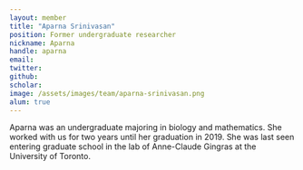 ```yaml
---
layout: member
title: "Aparna Srinivasan"
position: Former undergraduate researcher
nickname: Aparna
handle: aparna
email: 
twitter: 
github: 
scholar: 
image: /assets/images/team/aparna-srinivasan.png
alum: true
---
```

Aparna was an undergraduate majoring in biology and mathematics. She worked with us for two years until her graduation in 2019. She was last seen entering graduate school in the lab of Anne-Claude Gingras at the University of Toronto.